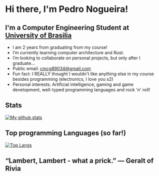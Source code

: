 # Hi there, I'm Pedro Nogueira!

## I'm a Computer Engineering Student at [University of Brasilia][UnB]

- I am 2 years from graduating from my course!  
- I’m currently learning computer architecture and Rust.  
- I’m looking to collaborate on personal projects, but only after I graduate...  
- Public email: cmcg89034@gmail.com  
- Fun fact: I REALLY thought I wouldn't like anything else in my course besides programming (electronics, I love you s2)  
- Personal interests: Artificial intelligence, gaming and game development, well-typed programming languages and rock 'n' roll!  

## Stats

[![My github stats](https://github-readme-stats.vercel.app/api?username=bananahell&theme=dark&show_icons=true)](https://github.com/anuraghazra/github-readme-stats)  

## Top programming Languages (so far!)

[![Top Langs](https://github-readme-stats.vercel.app/api/top-langs/?username=bananahell&theme=dark&show_icons=true)](https://github.com/anuraghazra/github-readme-stats)  

## “Lambert, Lambert - what a prick.” ― Geralt of Rivia  

[UnB]: https://www.unb.br/
